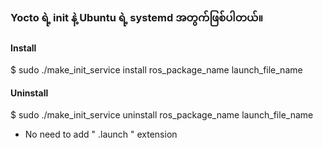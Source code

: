 ### Yocto ရဲ့ init နဲ့ Ubuntu ရဲ့  systemd အတွက်ဖြစ်ပါတယ်။

#### Install
$ sudo ./make_init_service install ros_package_name launch_file_name


#### Uninstall
$ sudo ./make_init_service uninstall ros_package_name launch_file_name

* No need to add " .launch " extension
